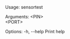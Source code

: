 Usage: sensortest <PIN> <PORT>

Arguments:
  \<PIN\>   
  \<PORT\>  

Options:
  -h, --help  Print help

